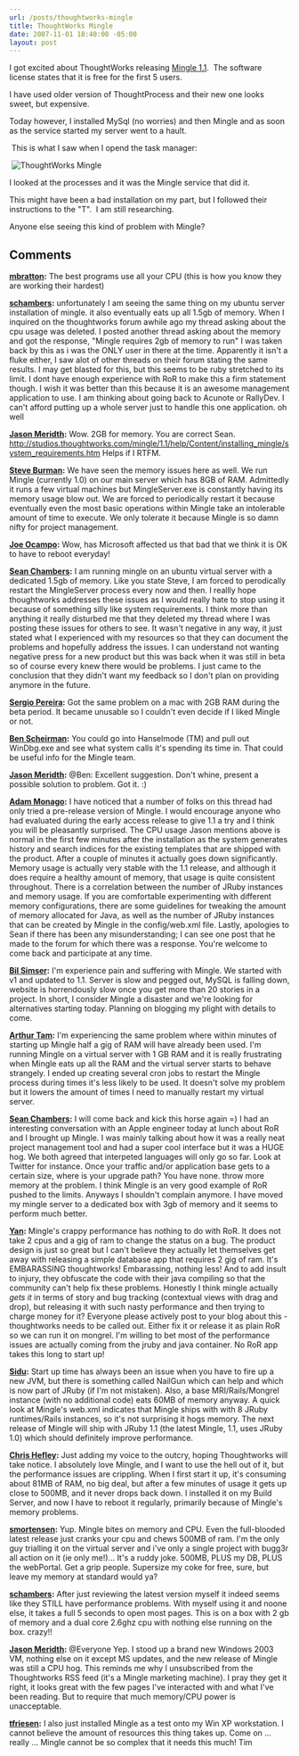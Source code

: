 ```yaml
---
url: /posts/thoughtworks-mingle
title: ThoughtWorks Mingle
date: 2007-11-01 18:40:00 -05:00
layout: post
---
```


I got excited about ThoughtWorks releasing [Mingle 1.1](http://www.lostechies.com/controlpanel/blogs/Saifuddin%20Goderya).  The software license states that it is free for the first 5 users.

I have used older version of ThoughtProcess and their new one looks sweet, but expensive.

Today however, I installed MySql (no worries) and then Mingle and as soon as the service started my server went to a hault.

 This is what I saw when I opend the task manager:

 ![ThoughtWorks Mingle](/blogs/jason_meridth/mingle_performance.GIF)

I looked at the processes and it was the Mingle service that did it.

This might have been a bad installation on my part, but I followed their instructions to the "T".  I am still researching.

Anyone else seeing this kind of problem with Mingle?

## Comments

**[mbratton](#170 "2007-11-01 19:53:13"):** The best programs use all your CPU (this is how you know they are working their hardest)

**[schambers](#171 "2007-11-01 20:07:37"):** unfortunately I am seeing the same thing on my ubuntu server installation of mingle. it also eventually eats up all 1.5gb of memory. When I inquired on the thoughtworks forum awhile ago my thread asking about the cpu usage was deleted. I posted another thread asking about the memory and got the response, "Mingle requires 2gb of memory to run" I was taken back by this as i was the ONLY user in there at the time. Apparently it isn't a fluke either, I saw alot of other threads on their forum stating the same results. I may get blasted for this, but this seems to be ruby stretched to its limit. I dont have enough experience with RoR to make this a firm statement though. I wish it was better than this because it is an awesome management application to use. I am thinking about going back to Acunote or RallyDev. I can't afford putting up a whole server just to handle this one application. oh well

**[Jason Meridth](#172 "2007-11-01 20:22:15"):** Wow. 2GB for memory. You are correct Sean. <http://studios.thoughtworks.com/mingle/1.1/help/Content/installing_mingle/system_requirements.htm> Helps if I RTFM.

**[Steve Burman](#173 "2007-11-01 20:51:06"):** We have seen the memory issues here as well. We run Mingle (currently 1.0) on our main server which has 8GB of RAM. Admittedly it runs a few virtual machines but MingleServer.exe is constantly having its memory usage blow out. We are forced to periodically restart it because eventually even the most basic operations within Mingle take an intolerable amount of time to execute. We only tolerate it because Mingle is so damn nifty for project management.

**[Joe Ocampo](#174 "2007-11-01 22:26:10"):** Wow, has Microsoft affected us that bad that we think it is OK to have to reboot everyday!

**[Sean Chambers](#175 "2007-11-01 23:23:28"):** I am running mingle on an ubuntu virtual server with a dedicated 1.5gb of memory. Like you state Steve, I am forced to perodically restart the MingleServer process every now and then. I reallly hope thoughtworks addresses these issues as I would really hate to stop using it because of something silly like system requirements. I think more than anything it really disturbed me that they deleted my thread where I was posting these issues for others to see. It wasn't negative in any way, it just stated what I experienced with my resources so that they can document the problems and hopefully address the issues. I can understand not wanting negative press for a new product but this was back when it was still in beta so of course every knew there would be problems. I just came to the conclusion that they didn't want my feedback so I don't plan on providing anymore in the future.

**[Sergio Pereira](#176 "2007-11-02 10:58:28"):** Got the same problem on a mac with 2GB RAM during the beta period. It became unusable so I couldn't even decide if I liked Mingle or not.

**[Ben Scheirman](#177 "2007-11-02 17:03:03"):** You could go into Hanselmode (TM) and pull out WinDbg.exe and see what system calls it's spending its time in. That could be useful info for the Mingle team.

**[Jason Meridth](#178 "2007-11-02 17:45:42"):** @Ben: Excellent suggestion. Don't whine, present a possible solution to problem. Got it. :)

**[Adam Monago](#179 "2007-11-05 10:00:13"):** I have noticed that a number of folks on this thread had only tried a pre-release version of Mingle. I would encourage anyone who had evaluated during the early access release to give 1.1 a try and I think you will be pleasantly surprised. The CPU usage Jason mentions above is normal in the first few minutes after the installation as the system generates history and search indices for the existing templates that are shipped with the product. After a couple of minutes it actually goes down significantly. Memory usage is actually very stable with the 1.1 release, and although it does require a healthy amount of memory, that usage is quite consistent throughout. There is a correlation between the number of JRuby instances and memory usage. If you are comfortable experimenting with different memory configurations, there are some guidelines for tweaking the amount of memory allocated for Java, as well as the number of JRuby instances that can be created by Mingle in the config/web.xml file. Lastly, apologies to Sean if there has been any misunderstanding; I can see one post that he made to the forum for which there was a response. You're welcome to come back and participate at any time.

**[Bil Simser](#180 "2007-11-06 12:52:27"):** I'm experience pain and suffering with Mingle. We started with v1 and updated to 1.1. Server is slow and pegged out, MySQL is falling down, website is horrendously slow once you get more than 20 stories in a project. In short, I consider Mingle a disaster and we're looking for alternatives starting today. Planning on blogging my plight with details to come.

**[Arthur Tam](#181 "2007-11-27 19:27:33"):** I'm experiencing the same problem where within minutes of starting up Mingle half a gig of RAM will have already been used. I'm running Mingle on a virtual server with 1 GB RAM and it is really frustrating when Mingle eats up all the RAM and the virtual server starts to behave strangely. I ended up creating several cron jobs to restart the Mingle process during times it's less likely to be used. It doesn't solve my problem but it lowers the amount of times I need to manually restart my virtual server.

**[Sean Chambers](#182 "2007-11-28 00:21:48"):** I will come back and kick this horse again =) I had an interesting conversation with an Apple engineer today at lunch about RoR and I brought up Mingle. I was mainly talking about how it was a really neat project management tool and had a super cool interface but it was a HUGE hog. We both agreed that interpeted languages will only go so far. Look at Twitter for instance. Once your traffic and/or application base gets to a certain size, where is your upgrade path? You have none. throw more memory at the problem. I think Mingle is an very good example of RoR pushed to the limits. Anyways I shouldn't complain anymore. I have moved my mingle server to a dedicated box with 3gb of memory and it seems to perform much better.

**[Yan](#183 "2007-12-11 00:50:02"):** Mingle's crappy performance has nothing to do with RoR. It does not take 2 cpus and a gig of ram to change the status on a bug. The product design is just so great but I can't believe they actually let themselves get away with releasing a simple database app that requires 2 gig of ram. It's EMBARASSING thoughtworks! Embarassing, nothing less! And to add insult to injury, they obfuscate the code with their java compiling so that the community can't help fix these problems. Honestly I think mingle actually _gets it_ in terms of story and bug tracking (contextual views with drag and drop), but releasing it with such nasty performance and then trying to charge money for it? Everyone please actively post to your blog about this - thoughtworks needs to be called out. Either fix it or release it as plain RoR so we can run it on mongrel. I'm willing to bet most of the performance issues are actually coming from the jruby and java container. No RoR app takes this long to start up!

**[Sidu](#184 "2007-12-11 15:39:24"):** Start up time has always been an issue when you have to fire up a new JVM, but there is something called NailGun which can help and which is now part of JRuby (if I'm not mistaken). Also, a base MRI/Rails/Mongrel instance (with no additional code) eats 60MB of memory anyway. A quick look at Mingle's web.xml indicates that Mingle ships with with 8 JRuby runtimes/Rails instances, so it's not surprising it hogs memory. The next release of Mingle will ship with JRuby 1.1 (the latest Mingle, 1.1, uses JRuby 1.0) which should definitely improve performance.

**[Chris Hefley](#185 "2008-02-22 14:54:32"):** Just adding my voice to the outcry, hoping Thoughtworks will take notice. I absolutely love Mingle, and I want to use the hell out of it, but the performance issues are crippling. When I first start it up, it's consuming about 81MB of RAM, no big deal, but after a few minutes of usage it gets up close to 500MB, and it never drops back down. I installed it on my Build Server, and now I have to reboot it regularly, primarily because of Mingle's memory problems.

**[smortensen](#186 "2008-04-17 07:36:44"):** Yup. Mingle bites on memory and CPU. Even the full-blooded latest release just cranks your cpu and chews 500MB of ram. I'm the only guy trialling it on the virtual server and i've only a single project with bugg3r all action on it (ie only me!)... It's a ruddy joke. 500MB, PLUS my DB, PLUS the webPortal. Get a grip people. Supersize my coke for free, sure, but leave my memory at standard would ya?

**[schambers](#187 "2008-04-17 10:48:43"):** After just reviewing the latest version myself it indeed seems like they STILL have performance problems. With myself using it and noone else, it takes a full 5 seconds to open most pages. This is on a box with 2 gb of memory and a dual core 2.6ghz cpu with nothing else running on the box. crazy!!

**[Jason Meridth](#188 "2008-04-17 11:02:27"):** @Everyone Yep. I stood up a brand new Windows 2003 VM, nothing else on it except MS updates, and the new release of Mingle was still a CPU hog. This reminds me why I unsubscribed from the Thoughtworks RSS feed (it's a Mingle marketing machine). I pray they get it right, it looks great with the few pages I've interacted with and what I've been reading. But to require that much memory/CPU power is unacceptable.

**[tfriesen](#189 "2008-08-15 17:19:25"):** I also just installed Mingle as a test onto my Win XP workstation. I cannot believe the amount of resources this thing takes up. Come on ... really ... Mingle cannot be so complex that it needs this much! Tim
